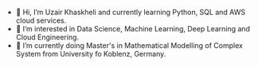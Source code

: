 - 👋 Hi, I’m Uzair Khaskheli and currently learning Python, SQL and AWS cloud services.
- 👀 I’m interested in Data Science, Machine Learning, Deep Learning and Cloud Engineering.
- 🌱 I’m currently doing Master's in Mathematical Modelling of Complex System from University fo Koblenz, Germany.
<!---
uzairkhaskheli/uzairkhaskheli is a ✨ special ✨ repository because its `README.md` (this file) appears on your GitHub profile.
You can click the Preview link to take a look at your changes.
--->
